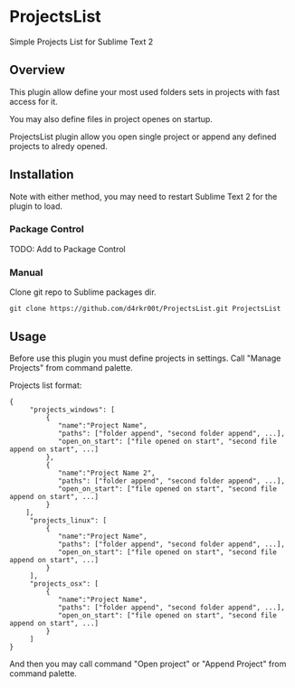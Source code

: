 # ProjectsList
Simple Projects List for Sublime Text 2

## Overview

This plugin allow define your most used folders sets in projects with fast access for it.

You may also define files in project openes on startup.

ProjectsList plugin allow you open single project or append any defined projects to alredy opened.

## Installation
Note with either method, you may need to restart Sublime Text 2 for the plugin to load.

### Package Control
 TODO: Add to Package Control

### Manual
Clone git repo to Sublime packages dir.

	git clone https://github.com/d4rkr00t/ProjectsList.git ProjectsList

## Usage
Before use this plugin you must define projects in settings. Call "Manage Projects" from command palette.

Projects list format:

	{
		 "projects_windows": [
			 {
			 	"name":"Project Name",
			 	"paths": ["folder append", "second folder append", ...],
			 	"open_on_start": ["file opened on start", "second file append on start", ...]
			 },
			 {
			 	"name":"Project Name 2",
			 	"paths": ["folder append", "second folder append", ...],
			 	"open_on_start": ["file opened on start", "second file append on start", ...]
			 }
		],
		 "projects_linux": [
			 {
			 	"name":"Project Name",
			 	"paths": ["folder append", "second folder append", ...],
			 	"open_on_start": ["file opened on start", "second file append on start", ...]
			 }
		 ],
		 "projects_osx": [
			 {
			 	"name":"Project Name",
			 	"paths": ["folder append", "second folder append", ...],
			 	"open_on_start": ["file opened on start", "second file append on start", ...]
			 }
		 ]
	}

And then you may call command "Open project" or "Append Project" from command palette.